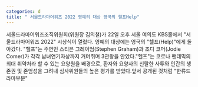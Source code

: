 ```yaml
---
categories: d
title: " 서울드라마어워즈 2022 영예의 대상 영국의 헬프Help"
---
```

서울드라마어워즈조직위원회(위원장 김의철)가 22일 오후 서울 여의도 KBS홀에서 "서울드라마어워즈 2022" 시상식이 열렸다. 영예의 대상에는 영국의 "헬프(Help)"에게 돌아갔다. "헬프"는 주연인 스티븐 그레이엄(Stephen Graham)과 조디 코머(Jodie Comer)가 각각 남녀연기자상까지 거머쥐며 3관왕을 안았다."헬프"는 코로나 팬데믹의 최대 취약처라 할 수 있는 요양원을 배경으로, 환자와 요양사의 신랄한 사투와 인간의 생존권 및 존엄성을 그려내 심사위원들의 높은 평가를 받았다.앞서 공개된 것처럼 "한류드라마부문"